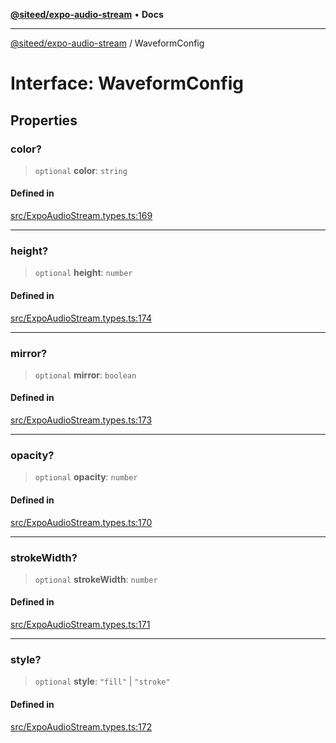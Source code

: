 [**@siteed/expo-audio-stream**](../README.md) • **Docs**

***

[@siteed/expo-audio-stream](../README.md) / WaveformConfig

# Interface: WaveformConfig

## Properties

### color?

> `optional` **color**: `string`

#### Defined in

[src/ExpoAudioStream.types.ts:169](https://github.com/deeeed/expo-audio-stream/blob/d421de5250f9c4132b4bf62687e76e58b9781fa9/packages/expo-audio-stream/src/ExpoAudioStream.types.ts#L169)

***

### height?

> `optional` **height**: `number`

#### Defined in

[src/ExpoAudioStream.types.ts:174](https://github.com/deeeed/expo-audio-stream/blob/d421de5250f9c4132b4bf62687e76e58b9781fa9/packages/expo-audio-stream/src/ExpoAudioStream.types.ts#L174)

***

### mirror?

> `optional` **mirror**: `boolean`

#### Defined in

[src/ExpoAudioStream.types.ts:173](https://github.com/deeeed/expo-audio-stream/blob/d421de5250f9c4132b4bf62687e76e58b9781fa9/packages/expo-audio-stream/src/ExpoAudioStream.types.ts#L173)

***

### opacity?

> `optional` **opacity**: `number`

#### Defined in

[src/ExpoAudioStream.types.ts:170](https://github.com/deeeed/expo-audio-stream/blob/d421de5250f9c4132b4bf62687e76e58b9781fa9/packages/expo-audio-stream/src/ExpoAudioStream.types.ts#L170)

***

### strokeWidth?

> `optional` **strokeWidth**: `number`

#### Defined in

[src/ExpoAudioStream.types.ts:171](https://github.com/deeeed/expo-audio-stream/blob/d421de5250f9c4132b4bf62687e76e58b9781fa9/packages/expo-audio-stream/src/ExpoAudioStream.types.ts#L171)

***

### style?

> `optional` **style**: `"fill"` \| `"stroke"`

#### Defined in

[src/ExpoAudioStream.types.ts:172](https://github.com/deeeed/expo-audio-stream/blob/d421de5250f9c4132b4bf62687e76e58b9781fa9/packages/expo-audio-stream/src/ExpoAudioStream.types.ts#L172)
